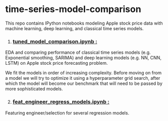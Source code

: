 # time-series-model-comparison
This repo contains IPython notebooks modeling Apple stock price data with machine learning, deep learning, and classical time series models.

1. ### [tuned_model_comparison.ipynb :](https://nbviewer.jupyter.org/github/denisond/time-series-model-comparison/blob/master/tuned_model_comparison.ipynb)
EDA and comparing performance of classical time series models (e.g. Exponential smoothing, SARIMA) and deep learning models (e.g. NN, CNN, LSTM) on Apple stock price forecasting problem.

We fit the models in order of increasing complexity. Before moving on from a model we will try to optimize it using a hyperparameter grid search, after which the model will become our benchmark that will need to be passed by more sophisticated models.

2. ### [feat_engineer_regress_models.ipynb :](https://nbviewer.jupyter.org/github/denisond/time-series-model-comparison/blob/master/feat_engineer_regress_models.ipynb)

Featuring engineer/selection for several regression models.
